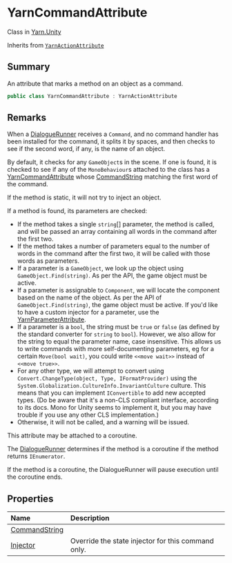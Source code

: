 # YarnCommandAttribute

Class in [Yarn.Unity](/api/csharp/yarn.unity.md)

Inherits from [`YarnActionAttribute`](/api/csharp/yarn.unity.yarnactionattribute.md)

## Summary


An attribute that marks a method on an object as a command.


```csharp
public class YarnCommandAttribute : YarnActionAttribute
```

## Remarks

<p>
When a <a href="yarn.unity.dialoguerunner.md">DialogueRunner</a> receives a <code>Command</code>,
and no command handler has been installed for the command, it splits it
by spaces, and then checks to see if the second word, if any, is the
name of an object.
</p> <p>
By default, it checks for any <code>GameObject</code>s in the scene. If
one is found, it is checked to see if any of the <code>MonoBehaviour</code>s attached to the class has a <a href="yarn.unity.yarncommandattribute.md">YarnCommandAttribute</a> whose <a href="yarn.unity.yarncommandattribute.commandstring.md">CommandString</a> matching the first word of
the command.
</p> <p>If the method is static, it will not try to inject an
object.</p> <p>If a method is found, its parameters are checked:</p> <ul type="bullet">
<li>
If the method takes a single <code>string</code>[] parameter, the
method is called, and will be passed an array containing all words in
the command after the first two.
</li>
<li>
If the method takes a number of parameters equal to the number of words
in the command after the first two, it will be called with those words
as parameters.
</li>
<li>
If a parameter is a <code>GameObject</code>, we look up the object
using <code>GameObject.Find(string)</code>. As per the API, the game
object must be active.
</li>
<li>
If a parameter is assignable to <code>Component</code>, we will locate
the component based on the name of the object. As per the API of <code>GameObject.Find(string)</code>, the game object must be active. If
you'd like to have a custom injector for a parameter, use the <a href="yarn.unity.yarnparameterattribute.md">YarnParameterAttribute</a>.
</li>
<li>
If a parameter is a <code>bool</code>, the string must be <code>true</code>
or <code>false</code> (as defined by the standard converter for <code>string</code> to <code>bool</code>). However, we also allow for the
string to equal the parameter name, case insensitive. This allows us to
write commands with more self-documenting parameters, eg for a certain
<code>Move(bool wait)</code>, you could write <code>&lt;&lt;move wait&gt;&gt;</code>
instead of <code>&lt;&lt;move true&gt;&gt;</code>.
</li>
<li>
For any other type, we will attempt to convert using <code>Convert.ChangeType(object, Type, IFormatProvider)</code> using the
<code>System.Globalization.CultureInfo.InvariantCulture</code> culture.
This means that you can implement <code>IConvertible</code> to add new
accepted types. (Do be aware that it's a non-CLS compliant interface,
according to its docs. Mono for Unity seems to implement it, but you may
have trouble if you use any other CLS implementation.)
</li>
<li>Otherwise, it will not be called, and a warning will be
issued.</li>
</ul> <p>This attribute may be attached to a coroutine. </p> <p style="note">
The <a href="yarn.unity.dialoguerunner.md">DialogueRunner</a> determines if the method is a coroutine
if the method returns <code>IEnumerator</code>. 
</p> <p>
If the method is a coroutine, the DialogueRunner will pause execution
until the coroutine ends.
</p>

## Properties

|Name|Description|
|:---|:---|
|[CommandString](/api/csharp/yarn.unity.yarncommandattribute.commandstring.md)||
|[Injector](/api/csharp/yarn.unity.yarncommandattribute.injector.md)|Override the state injector for this command only.|


